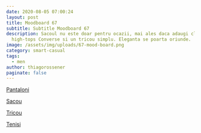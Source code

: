 ```yaml
---
date: 2020-08-05 07:00:24
layout: post
title: Moodboard 67
subtitle: Subtitle Moodboard 67
description: Sacoul nu este doar pentru ocazii, mai ales daca adaugi clasicii
  high-tops Converse si un tricou simplu. Eleganta se poarta oriunde.
image: /assets/img/uploads/67-mood-board.png
category: smart-casual
tags:
  - men
author: thiagorossener
paginate: false
---
```

[Pantaloni](http://bit.do/fHfVm)

[Sacou](http://bit.do/fHfVn)

[Tricou](http://bit.do/fHfVp)

[Tenisi](http://bit.do/fHfVr)